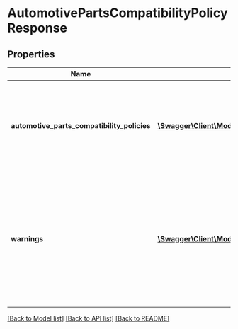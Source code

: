# AutomotivePartsCompatibilityPolicyResponse

## Properties
Name | Type | Description | Notes
------------ | ------------- | ------------- | -------------
**automotive_parts_compatibility_policies** | [**\Swagger\Client\Model\AutomotivePartsCompatibilityPolicy[]**](AutomotivePartsCompatibilityPolicy.md) | A list of category IDs and the automotive-parts-compatibility policies for each of the listed categories. | [optional] 
**warnings** | [**\Swagger\Client\Model\Error[]**](Error.md) | A list of the warnings that were generated as a result of the request. This field is not returned if no warnings were generated by the request. | [optional] 

[[Back to Model list]](../../README.md#documentation-for-models) [[Back to API list]](../../README.md#documentation-for-api-endpoints) [[Back to README]](../../README.md)

